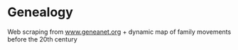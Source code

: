 # Genealogy
Web scraping from www.geneanet.org + dynamic map of family movements before the 20th century
